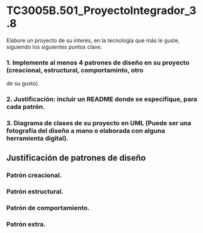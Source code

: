 # TC3005B.501_ProyectoIntegrador_3.8
Elabore un proyecto de su interés, en la tecnología que más le guste, siguiendo los siguientes puntos clave.  
### 1. Implemente al menos 4 patrones de diseño en su proyecto (creacional, estructural, comportaminto, otro 
de su gusto).
### 2. Justificación: incluir un README donde se especifique, para cada patrón.
### 3. Diagrama de clases de su proyecto en UML (Puede ser una fotografía del diseño a mano o elaborada con alguna herramienta digital). 
## Justificación de patrones de diseño
### Patrón creacional.
### Patrón estructural.
### Patrón de comportamiento. 
### Patrón extra. 
